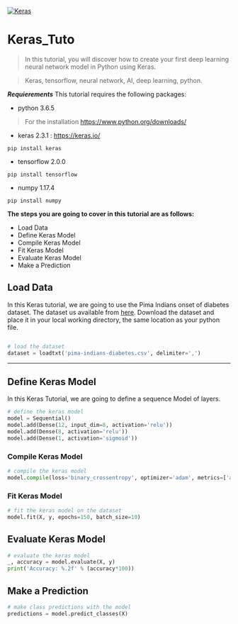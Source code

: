 <a href="https://keras.io/"><img src="https://www.actuia.com/wp-content/uploads/2018/05/keras.png" title="Keras" alt="Keras"></a>

# Keras_Tuto

> In this tutorial, you will discover how to create your first deep learning neural network model in Python using Keras.

> Keras, tensorflow, neural network, AI, deep learning, python.

***Requierements***
This tutorial requires the following packages:
- python 3.6.5
> For the installation https://www.python.org/downloads/
- keras 2.3.1 : https://keras.io/
```shell
pip install keras
```
- tensorflow 2.0.0  
```shell
pip install tensorflow
```
- numpy 1.17.4
```shell
pip install numpy
```

**The steps you are going to cover in this tutorial are as follows:**

- Load Data
- Define Keras Model
- Compile Keras Model
- Fit Keras Model
- Evaluate Keras Model
- Make a Prediction


## Load Data
In this Keras tutorial, we are going to use the Pima Indians onset of diabetes dataset.
The dataset us available from <a href="https://raw.githubusercontent.com/jbrownlee/Datasets/master/pima-indians-diabetes.data.csv">here</a>.
Download the dataset and place it in your local working directory, the same location as your python file.
```python

# load the dataset
dataset = loadtxt('pima-indians-diabetes.csv', delimiter=',')
```

---

## Define Keras Model
In this Keras Tutorial, we are going to define a sequence Model of layers.
```python
# define the keras model
model = Sequential()
model.add(Dense(12, input_dim=8, activation='relu'))
model.add(Dense(8, activation='relu'))
model.add(Dense(1, activation='sigmoid'))
```

### Compile Keras Model
```python
# compile the keras model
model.compile(loss='binary_crossentropy', optimizer='adam', metrics=['accuracy'])
```

### Fit Keras Model
```python
# fit the keras model on the dataset
model.fit(X, y, epochs=150, batch_size=10)
```

## Evaluate Keras Model
```python
# evaluate the keras model
_, accuracy = model.evaluate(X, y)
print('Accuracy: %.2f' % (accuracy*100))
```
## Make a Prediction
```python
# make class predictions with the model
predictions = model.predict_classes(X)
```
